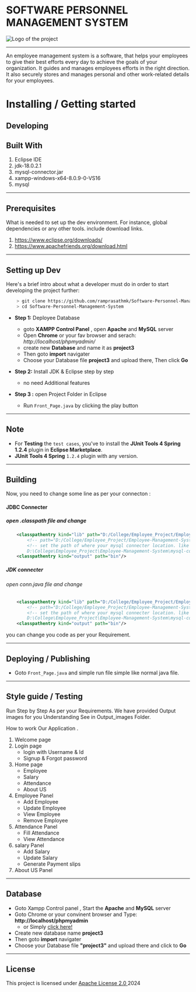 # SOFTWARE PERSONNEL MANAGEMENT SYSTEM 

<img src="https://squeezegrowth.com/wp-content/uploads/2022/12/1549-Best-School-Management-Software-rev.png" alt="Logo of the project" align="center">
<hr>

An employee management system is a software, that helps your employees to give their best efforts every day to achieve the goals of your organization. It guides and manages employees efforts in the right direction. It also securely stores and manages personal and other work-related details for your employees.

# Installing / Getting started
## Developing


## Built With
1. Eclipse IDE
2. jdk-18.0.2.1
3. mysql-connector.jar
4. xampp-windows-x64-8.0.9-0-VS16
5. mysql
<hr>


## Prerequisites
What is needed to set up the dev environment. For instance, global dependencies or any other tools. include download links.
1. https://www.eclipse.org/downloads/
2. https://www.apachefriends.org/download.html
<hr>


## Setting up Dev
Here's a brief intro about what a developer must do in order to start developing
the project further:

```bash
    > git clone https://github.com/ramprasathmk/Software-Personnel-Management-System.git
    > cd Software-Personnel-Management-System
```

- **Step 1:** Deployee Database
    - goto __XAMPP Control Panel__ , open __Apache__ and __MySQL__ server
    - Open __Chrome__ or your fav browser and serach:  _http://localhost/phpmyadmin/_
    - create new __Database__ and name it as __project3__ 
    - Then goto __import__ navigater
    - Choose your Database file __project3__ and upload there, Then click __Go__

- **Step 2:** Install JDK & Eclipse step by step 
    - no need Additional features

- **Step 3 :** open Project Folder in Eclipse
    - Run `Front_Page.java` by clicking the play button
<hr>

## Note
- For __Testing__ the `test cases`, you've to install the __JUnit Tools 4 Spring 1.2.4__ plugin in __Eclipse Marketplace__.
- __JUnit Tools 4 Spring__ `1.2.4` plugin with any version.
<hr>


## Building
Now, you need to change some line as per your connecton :
#### JDBC Connecter 
##### open .classpath file and change
```xml
	<classpathentry kind="lib" path="D:/College/Employee_Project/Employee-Management-System/mysql-connecter/mysql-connector.jar"/>
		<!-- path="D:/College/Employee_Project/Employee-Management-System/mysql-connecter/mysql-connector.jar"  --> 
		<!-- set the path of where your mysql connecter location. like my current location
		D:\College\Employee_Project\Employee-Management-System\mysql-connecter -->
	<classpathentry kind="output" path="bin"/>

```
##### JDK connecter
###### open conn.java file and change
```xml
	<classpathentry kind="lib" path="D:/College/Employee_Project/Employee-Management-System/mysql-connecter/mysql-connector.jar"/>
		<!-- path="D:/College/Employee_Project/Employee-Management-System/mysql-connecter/mysql-connector.jar"  --> 
		<!-- set the path of where your mysql connecter location. like my current location
		D:\College\Employee_Project\Employee-Management-System\mysql-connecter -->
	<classpathentry kind="output" path="bin"/>

```

you can change you code as per your Requirement.
<hr>


## Deploying / Publishing
- Goto `Front_Page.java` and simple run file simple like normal java file.
<hr>


## Style guide / Testing
Run Step by Step As per your Requirements. 
We have provided Output images for you Understanding
See in Output_images Folder.

How to work Our Application .

1. Welcome page
2. Login page
    - login with Username & Id
    - Signup & Forgot password 
3. Home page 
    - Employee 
    - Salary
    - Attendance
    - About US
  4. Employee Panel
      - Add Employee
      - Update Employee
      - View Employee
      - Remove Employee
  5. Attendance Panel
      - Fill Attendance
      - View Attendance
  6. salary Panel
      - Add Salary
      - Update Salary
      - Generate Payment slips 
  7. About US Panel
<hr>


## Database
- Goto Xampp Control panel , Start the **Apache** and **MySQL** server
- Goto Chrome or your convinent browser and Type:  **http://localhost/phpmyadmin**
    - or Simply [click here!](http://localhost/phpmyadmin/)
- Create  new database name **project3** 
- Then goto **import** navigater
- Choose your Database file **"project3"** and upload there and click to **Go**
<hr>


## License
This project is licensed under <a href="./LICENSE"> Apache License 2.0 </a> 2024
